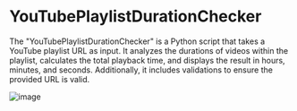 # YouTubePlaylistDurationChecker
The "YouTubePlaylistDurationChecker" is a Python script that takes a YouTube playlist URL as input. It analyzes the durations of videos within the playlist, calculates the total playback time, and displays the result in hours, minutes, and seconds. Additionally, it includes validations to ensure the provided URL is valid.

![image](https://github.com/Gutierre0x80/YouTubePlaylistDurationChecker/assets/63872706/6d43686a-a12c-4fe1-8f71-48d70b007739)
